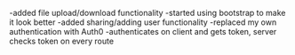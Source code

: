 -added file upload/download functionality
-started using bootstrap to make it look better
-added sharing/adding user functionality
-replaced my own authentication with Auth0
  -authenticates on client and gets token, server checks token on every route

